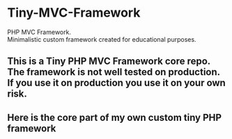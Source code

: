 # Tiny-MVC-Framework
PHP MVC Framework. <br>
Minimalistic custom framework created for educational purposes.


## This is a Tiny PHP MVC Framework core repo. The framework is not well tested on production. If you use it on production you use it on your own risk.

## Here is the core part of my own custom tiny PHP framework
